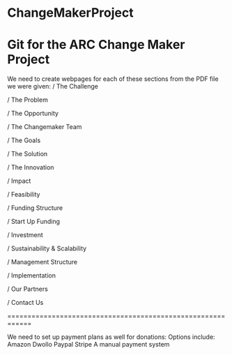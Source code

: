 ChangeMakerProject
==================

Git for the ARC Change Maker Project
=========================================

We need to create webpages for each of these sections from the PDF file we were given: 
/ The Challenge

/ The Problem 

/ The Opportunity 

/ The Changemaker Team 

/ The Goals 

/ The Solution 

/ The Innovation 

/ Impact 

/ Feasibility 

/ Funding Structure 

/ Start Up Funding 

/ Investment 

/ Sustainability & Scalability 

/ Management Structure 

/ Implementation 

/ Our Partners

/ Contact Us

============================================================

We need to set up payment plans as well for donations:
Options include:
Amazon
Dwollo
Paypal
Stripe
A manual payment system
